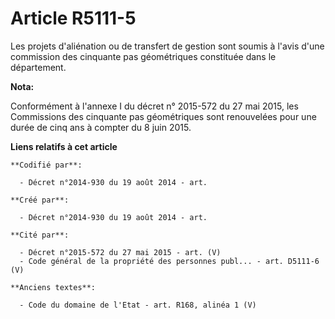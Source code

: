 # Article R5111-5

Les projets d'aliénation ou de transfert de gestion sont soumis à l'avis d'une commission des cinquante pas géométriques
constituée dans le département.

**Nota:**

Conformément à l'annexe I du décret n° 2015-572 du 27 mai 2015, les Commissions des cinquante pas géométriques sont
renouvelées pour une durée de cinq ans à compter du 8 juin 2015.

**Liens relatifs à cet article**

	**Codifié par**:

	  - Décret n°2014-930 du 19 août 2014 - art.

	**Créé par**:

	  - Décret n°2014-930 du 19 août 2014 - art.

	**Cité par**:

	  - Décret n°2015-572 du 27 mai 2015 - art. (V)
	  - Code général de la propriété des personnes publ... - art. D5111-6 (V)

	**Anciens textes**:

	  - Code du domaine de l'Etat - art. R168, alinéa 1 (V)

